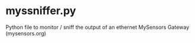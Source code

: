 # myssniffer.py
Python file to monitor / sniff the output of an ethernet MySensors Gateway (mysensors.org)
